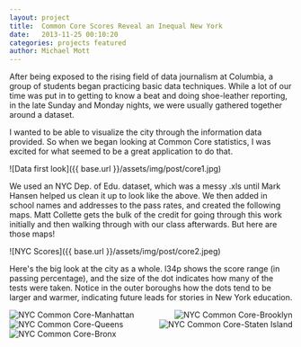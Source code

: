 ```yaml
---
layout: project
title:  Common Core Scores Reveal an Inequal New York
date:   2013-11-25 00:10:20
categories: projects featured
author: Michael Mott
---
```


After being exposed to the rising field of data journalism at Columbia, a group of students began practicing basic data techniques. While a lot of our time was put in to getting to know a beat and doing shoe-leather reporting, in the late Sunday and Monday nights, we were usually gathered together around a dataset.

I wanted to be able to visualize the city through the information data provided. So when we began looking at Common Core statistics, I was excited for what seemed to be a great application to do that.

![Data first look]({{ base.url }}/assets/img/post/core1.jpg)

We used an NYC Dep. of Edu. dataset, which was a messy .xls until Mark Hansen helped us clean it up to look like the above. We then added in school names and addresses to the pass rates, and created the following maps. Matt Collette gets the bulk of the credit for going through this work initially and then walking through with our class afterwards. But here are those maps!

![NYC Scores]({{ base.url }}/assets/img/post/core2.jpeg)

Here's the big look at the city as a whole. l34p shows the score range (in passing percentage), and the size of the dot indicates how many of the tests were taken. Notice in the outer boroughs how the dots tend to be larger and warmer, indicating future leads for stories in New York education.

<img src="{{ base.url }}/assets/img/post/core3.jpg)" alt="NYC Common Core-Manhattan" style="float:left">
<img src="{{ base.url }}/assets/img/post/core4.jpg)" alt="NYC Common Core-Brooklyn" style="float:right">


<img src="{{ base.url }}/assets/img/post/core5.jpg)" alt="NYC Common Core-Queens" style="float:left">
<img src="{{ base.url }}/assets/img/post/core6.jpg)" alt="NYC Common Core-Staten Island" style="float:right">

<img src="{{ base.url }}/assets/img/post/core7.jpg)" alt="NYC Common Core-Bronx" align="middle">